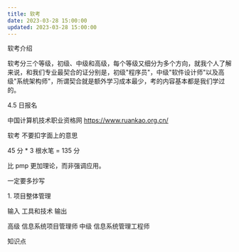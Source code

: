 ```yaml
---
title: 软考
date: 2023-03-28 15:00:00
updated: 2023-03-28 15:00:00
---
```


软考介绍

软考分三个等级，初级、中级和高级，每个等级又细分为多个方向，就我个人了解来说，和我们专业最契合的证分别是，初级"程序员"，中级"软件设计师"以及高级"系统架构师"，所谓契合就是额外学习成本最少，考的内容基本都是我们学过的。

4.5 日报名

中国计算机技术职业资格网
<https://www.ruankao.org.cn/>

软考
不要扣字面上的意思

45 分 * 3 根水笔 = 135 分

比 pmp 更加理论，而非强调应用。

一定要多抄写

1\. 项目整体管理

输入 工具和技术 输出

高级 信息系统项目管理师
中级 信息系统管理工程师

知识点
